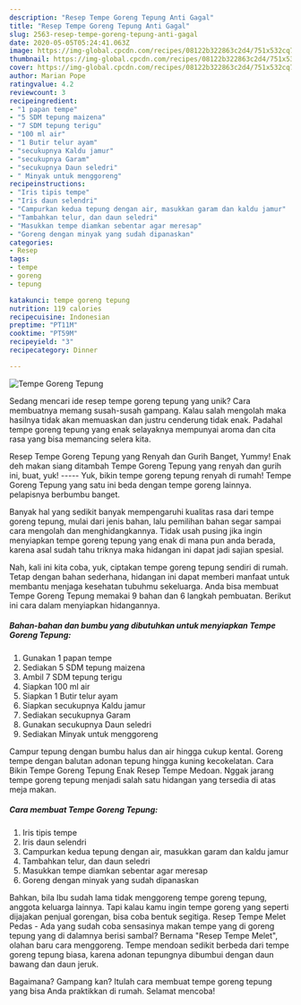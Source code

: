 ```yaml
---
description: "Resep Tempe Goreng Tepung Anti Gagal"
title: "Resep Tempe Goreng Tepung Anti Gagal"
slug: 2563-resep-tempe-goreng-tepung-anti-gagal
date: 2020-05-05T05:24:41.063Z
image: https://img-global.cpcdn.com/recipes/08122b322863c2d4/751x532cq70/tempe-goreng-tepung-foto-resep-utama.jpg
thumbnail: https://img-global.cpcdn.com/recipes/08122b322863c2d4/751x532cq70/tempe-goreng-tepung-foto-resep-utama.jpg
cover: https://img-global.cpcdn.com/recipes/08122b322863c2d4/751x532cq70/tempe-goreng-tepung-foto-resep-utama.jpg
author: Marian Pope
ratingvalue: 4.2
reviewcount: 3
recipeingredient:
- "1 papan tempe"
- "5 SDM tepung maizena"
- "7 SDM tepung terigu"
- "100 ml air"
- "1 Butir telur ayam"
- "secukupnya Kaldu jamur"
- "secukupnya Garam"
- "secukupnya Daun seledri"
- " Minyak untuk menggoreng"
recipeinstructions:
- "Iris tipis tempe"
- "Iris daun selendri"
- "Campurkan kedua tepung dengan air, masukkan garam dan kaldu jamur"
- "Tambahkan telur, dan daun seledri"
- "Masukkan tempe diamkan sebentar agar meresap"
- "Goreng dengan minyak yang sudah dipanaskan"
categories:
- Resep
tags:
- tempe
- goreng
- tepung

katakunci: tempe goreng tepung 
nutrition: 119 calories
recipecuisine: Indonesian
preptime: "PT11M"
cooktime: "PT59M"
recipeyield: "3"
recipecategory: Dinner

---
```



![Tempe Goreng Tepung](https://img-global.cpcdn.com/recipes/08122b322863c2d4/751x532cq70/tempe-goreng-tepung-foto-resep-utama.jpg)

Sedang mencari ide resep tempe goreng tepung yang unik? Cara membuatnya memang susah-susah gampang. Kalau salah mengolah maka hasilnya tidak akan memuaskan dan justru cenderung tidak enak. Padahal tempe goreng tepung yang enak selayaknya mempunyai aroma dan cita rasa yang bisa memancing selera kita.

Resep Tempe Goreng Tepung yang Renyah dan Gurih Banget, Yummy! Enak deh makan siang ditambah Tempe Goreng Tepung yang renyah dan gurih ini, buat, yuk! ----- Yuk, bikin tempe goreng tepung renyah di rumah! Tempe Goreng Tepung yang satu ini beda dengan tempe goreng lainnya. pelapisnya berbumbu banget.

Banyak hal yang sedikit banyak mempengaruhi kualitas rasa dari tempe goreng tepung, mulai dari jenis bahan, lalu pemilihan bahan segar sampai cara mengolah dan menghidangkannya. Tidak usah pusing jika ingin menyiapkan tempe goreng tepung yang enak di mana pun anda berada, karena asal sudah tahu triknya maka hidangan ini dapat jadi sajian spesial.


Nah, kali ini kita coba, yuk, ciptakan tempe goreng tepung sendiri di rumah. Tetap dengan bahan sederhana, hidangan ini dapat memberi manfaat untuk membantu menjaga kesehatan tubuhmu sekeluarga. Anda bisa membuat Tempe Goreng Tepung memakai 9 bahan dan 6 langkah pembuatan. Berikut ini cara dalam menyiapkan hidangannya.

<!--inarticleads1-->

##### Bahan-bahan dan bumbu yang dibutuhkan untuk menyiapkan Tempe Goreng Tepung:

1. Gunakan 1 papan tempe
1. Sediakan 5 SDM tepung maizena
1. Ambil 7 SDM tepung terigu
1. Siapkan 100 ml air
1. Siapkan 1 Butir telur ayam
1. Siapkan secukupnya Kaldu jamur
1. Sediakan secukupnya Garam
1. Gunakan secukupnya Daun seledri
1. Sediakan  Minyak untuk menggoreng


Campur tepung dengan bumbu halus dan air hingga cukup kental. Goreng tempe dengan balutan adonan tepung hingga kuning kecokelatan. Cara Bikin Tempe Goreng Tepung Enak Resep Tempe Medoan. Nggak jarang tempe goreng tepung menjadi salah satu hidangan yang tersedia di atas meja makan. 

<!--inarticleads2-->

##### Cara membuat Tempe Goreng Tepung:

1. Iris tipis tempe
1. Iris daun selendri
1. Campurkan kedua tepung dengan air, masukkan garam dan kaldu jamur
1. Tambahkan telur, dan daun seledri
1. Masukkan tempe diamkan sebentar agar meresap
1. Goreng dengan minyak yang sudah dipanaskan


Bahkan, bila Ibu sudah lama tidak menggoreng tempe goreng tepung, anggota keluarga lainnya. Tapi kalau kamu ingin tempe goreng yang seperti dijajakan penjual gorengan, bisa coba bentuk segitiga. Resep Tempe Melet Pedas - Ada yang sudah coba sensasinya makan tempe yang di goreng tepung yang di dalamnya berisi sambal? Bernama &#34;Resep Tempe Melet&#34;, olahan baru cara menggoreng. Tempe mendoan sedikit berbeda dari tempe goreng tepung biasa, karena adonan tepungnya dibumbui dengan daun bawang dan daun jeruk. 

Bagaimana? Gampang kan? Itulah cara membuat tempe goreng tepung yang bisa Anda praktikkan di rumah. Selamat mencoba!
